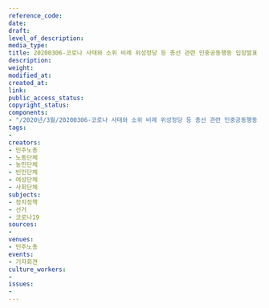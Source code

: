```yaml
---
reference_code: 
date: 
draft: 
level_of_description: 
media_type: 
title: 20200306-코로나 사태와 소위 비례 위성정당 등 총선 관련 민중공동행동 입장발표 기자회견
description: 
weight: 
modified_at: 
created_at: 
link: 
public_access_status: 
copyright_status: 
components:
- "/2020년/3월/20200306-코로나 사태와 소위 비례 위성정당 등 총선 관련 민중공동행동 입장발표 기자회견/_CTU2450.jpg"
tags:
- 
creators:
- 민주노총
- 노동단체
- 농민단체
- 빈민단체
- 여성단체
- 사회단체
subjects:
- 정치정책
- 선거
- 코로나19
sources:
- 
venues:
- 민주노총
events:
- 기자회견
culture_workers:
- 
issues:
- 
---
```

